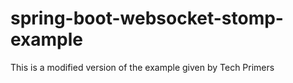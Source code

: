 # spring-boot-websocket-stomp-example
This is a modified version of the example given by Tech Primers
